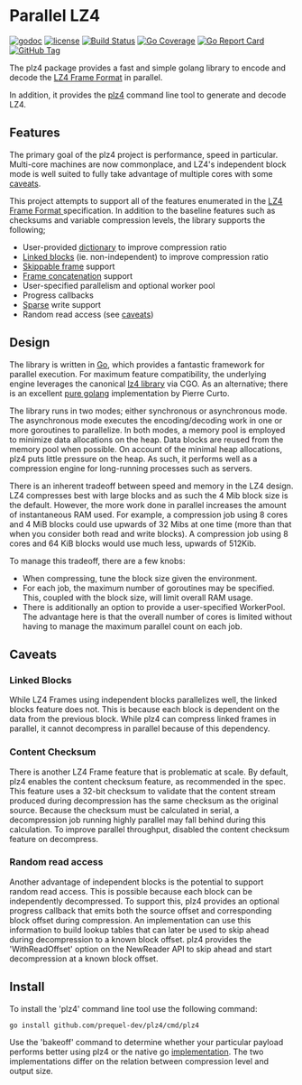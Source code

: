 # Parallel LZ4
[![godoc](http://img.shields.io/badge/godoc-reference-blue.svg?style=flat)](https://godoc.org/github.com/prequel-dev/plz4)
[![license](http://img.shields.io/badge/license-BSD--2-red.svg?style=flat)](https://raw.githubusercontent.com/prequel-dev/plz4/main/LICENSE)
[![Build Status](https://github.com/prequel-dev/plz4/actions/workflows/test.yml/badge.svg)](https://github.com/prequel-dev/plz4/actions/workflows/test.yml)
[![Go Coverage](https://github.com/prequel-dev/plz4/wiki/coverage.svg)](https://raw.githack.com/wiki/prequel-dev/plz4/coverage.html)
[![Go Report Card](https://goreportcard.com/badge/github.com/prequel-dev/plz4)](https://goreportcard.com/report/github.com/prequel-dev/plz4)
[![GitHub Tag](https://img.shields.io/github/tag/prequel-dev/plz4.svg?style=social)](https://github.com/prequel-dev/plz4/tags)

The plz4 package provides a fast and simple golang library to encode and decode the [LZ4 Frame Format](./docs/lz4_Frame_Format.md) in parallel.  

In addition, it provides the [plz4](./cmd/plz4) command line tool to generate and decode LZ4.


## Features

The primary goal of the plz4 project is performance, speed in particular. Multi-core machines are now commonplace, and LZ4's independent block mode is well suited to fully take advantage of multiple cores with some [caveats](#caveats).

This project attempts to support all of the features enumerated in the [LZ4 Frame Format ](./docs/lz4_Frame_Format.md) specification.  In addition to the baseline features such as checksums and variable compression levels, the library supports the following;

- User-provided [dictionary](./docs/lz4_Frame_Format.md?plain=1#L220) to improve compression ratio
- [Linked blocks](./docs/lz4_Frame_Format.md?plain=1#L154) (ie. non-independent) to improve compression ratio
- [Skippable frame](./docs/lz4_Frame_Format.md?plain=1#L308) support
- [Frame concatenation](./docs/lz4_Frame_Format.md?plain=1#L106) support
- User-specified parallelism and optional worker pool
- Progress callbacks
- [Sparse](./pkg/sparse) write support
- Random read access (see [caveats](#random-read-access))



## Design

The library is written in [Go](https://go.dev/), which provides a fantastic framework for parallel execution.  For maximum feature compatibility, the underlying engine leverages the canonical [lz4 library](https://github.com/lz4/lz4) via CGO.  As an alternative; there is an excellent [pure golang](https://github.com/pierrec/lz4) implementation by Pierre Curto.

The library runs in two modes; either synchronous or asynchronous mode.  The asynchronous mode executes the encoding/decoding work in one or more goroutines to parallelize.  In both modes, a memory pool is employed to minimize data allocations on the heap.  Data blocks are reused from the memory pool when possible.  On account of the minimal heap allocations, plz4 puts little pressure on the heap.  As such, it performs well as a compression engine for long-running processes such as servers.

There is an inherent tradeoff between speed and memory in the LZ4 design.  LZ4 compresses best with large blocks and as such the 4 Mib block size is the default.  However, the more work done in parallel increases the amount of instantaneous RAM used.   For example, a compression job using 8 cores and 4 MiB blocks could use upwards of 32 Mibs at one time (more than that when you consider both read and write blocks).  A compression job using 8 cores and 64 KiB blocks would use much less, upwards of 512Kib.

To manage this tradeoff, there are a few knobs:

- When compressing, tune the block size given the environment.
- For each job, the maximum number of goroutines may be specified.  This, coupled with the block size, will limit overall RAM usage.
- There is additionally an option to provide a user-specified WorkerPool.  The advantage here is that the overall number of cores is limited without having to manage the maximum parallel count on each job.


## Caveats

### Linked Blocks

While LZ4 Frames using independent blocks parallelizes well, the linked blocks feature does not.  This is because each block is dependent on the data from the previous block.  While plz4 can compress linked frames in parallel, it cannot decompress in parallel because of this dependency.

### Content Checksum

There is another LZ4 Frame feature that is problematic at scale.  By default, plz4 enables the content checksum feature, as recommended in the spec.   This feature uses a 32-bit checksum to validate that the content stream produced during decompression has the same checksum as the original source.  Because the checksum must be calculated in serial, a decompression job running highly parallel may fall behind during this calculation.  To improve parallel throughput, disabled the content checksum feature on decompress.

### Random read access

Another advantage of independent blocks is the potential to support random read access.  This is possible because each block can be independently decompressed.  To support this, plz4 provides an optional progress callback that emits both the source offset and corresponding block offset during compression.  An implementation can use this information to build lookup tables that can later be used to skip ahead during decompression to a known block offset.  plz4 provides the 'WithReadOffset' option on the NewReader API to skip ahead and start decompression at a known block offset.


## Install

To install the 'plz4' command line tool use the following command:

```
go install github.com/prequel-dev/plz4/cmd/plz4
```

Use the 'bakeoff' command to determine whether your particular payload performs better using plz4 or the native go [implementation](https://github.com/pierrec/lz4).  The two implementations differ on the relation between compression level and output size.


